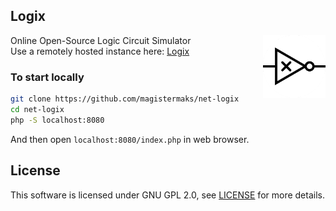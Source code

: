 ## Logix

<img src="./assets/icon.png" align="right" alt="Logo" title="Logix Logo" width="100" height="100" />

Online Open-Source Logic Circuit Simulator  
Use a remotely hosted instance here: [Logix](http://darktree.net/projects/logic)

### To start locally
```bash
git clone https://github.com/magistermaks/net-logix
cd net-logix
php -S localhost:8080
```

And then open `localhost:8080/index.php` in web browser.

## License
This software is licensed under GNU GPL 2.0, see [LICENSE](./LICENSE) for more details.
